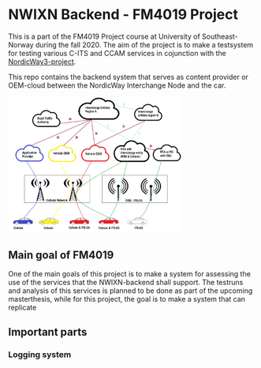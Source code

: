 # NWIXN Backend - FM4019 Project

This is a part of the FM4019 Project course at University of Southeast-Norway during the fall 2020. The aim of the project is to make a testsystem for testing various C-ITS and CCAM services in cojunction with the [NordicWay3-project](http://www.nordicway.net).

This repo contains the backend system that serves as content provider or OEM-cloud between the NordicWay Interchange Node and the car.
<dl>
<img src="images/NWIXN.png" width="70%" height="70%">
</dl>

## Main goal of FM4019

One of the main goals of this project is to make a system for assessing the use of the services that the NWIXN-backend shall support. The testruns and analysis of this services is planned to be done as part of the upcoming masterthesis, while for this project, the goal is to make a system that can replicate 

## Important parts

### Logging system

### 
